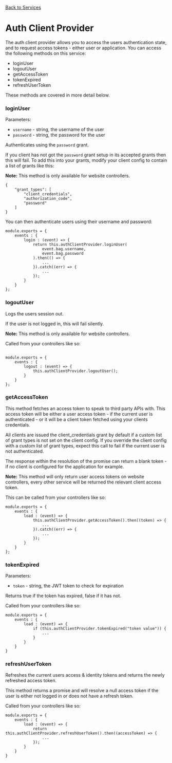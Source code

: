 [Back to Services](/documentation/services)

# Auth Client Provider

The auth client provider allows you to access the users authentication state, and to request access tokens - either user or application. You can access the following methods on this service:

*   loginUser
*   logoutUser
*   getAccessToken
*   tokenExpired
*   refreshUserToken

These methods are covered in more detail below.

### loginUser

Parameters:

*   `username` - string, the username of the user
*   `password` - string, the password for the user

Authenticates using the `password` grant.

If you client has not got the `password` grant setup in its accepted grants then this will fail. To add this into your grants, modify your client config to contain a list of grants like this:

**Note:** This method is only available for website controllers.

```
{
	"grant_types": [
        "client_credentials",
        "authorization_code",
        "password"
    ]
}
```

You can then authenticate users using their username and password:


```
module.exports = {
	events : {
		login : (event) => {
			return this.authClientProvider.loginUser(
				event.bag.username,
				event.bag.password
			).then(() => {
				...
			}).catch((err) => {
				...
			});
		}
	}
};
```

### logoutUser

Logs the users session out.

If the user is not logged in, this will fail silently.

**Note:** This method is only available for website controllers.

Called from your controllers like so:

```

module.exports = {
	events : {
		logout : (event) => {
			this.authClientProvider.logoutUser();
		}
	}
};
```

### getAccessToken

This method fetches an access token to speak to third party APIs with. This access token will be either a user access token - if the current user is authenticated - or it will be a client token fetched using your clients credentials.

All clients are issued the client_credentials grant by default if a custom list of grant types is not set on the client config. If you override the client config with a custom list of grant types, expect this call to fail if the current user is not authenticated.

The response within the resolution of the promise can return a blank token - if no client is configured for the application for example.

**Note:** This method will only return user access tokens on website controllers, every other service will be returned the relevant client access token.

This can be called from your controllers like so:

```
module.exports = {
	events : {
		load : (event) => {
			this.authClientProvider.getAccessToken().then((token) => {
				...
			}).catch((err) => {
				...
			});
		}
	}
};
```

### tokenExpired

Parameters:

* `token` - string, the JWT token to check for expiration

Returns true if the token has expired, false if it has not.

Called from your controllers like so:

```
module.exports = {
	events : {
		load : (event) => {
			if (this.authClientProvider.tokenExpired("token value")) {
				...
			}
		}
	}
}
```

### refreshUserToken

Refreshes the current users access & identity tokens and returns the newly refreshed access token.

This method returns a promise and will resolve a null access token if the user is either not logged in or does not have a refresh token.

Called from your controllers like so:

```
module.exports = {
	events : {
		load : (event) => {
			return this.authClientProvider.refreshUserToken().then((accessToken) => {
				...
			});
		}
	}
}
```